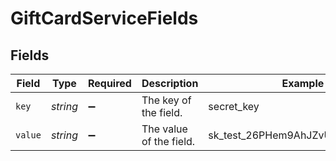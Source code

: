 # GiftCardServiceFields


## Fields

| Field                            | Type                             | Required                         | Description                      | Example                          |
| -------------------------------- | -------------------------------- | -------------------------------- | -------------------------------- | -------------------------------- |
| `key`                            | *string*                         | :heavy_minus_sign:               | The key of the field.            | secret_key                       |
| `value`                          | *string*                         | :heavy_minus_sign:               | The value of the field.          | sk_test_26PHem9AhJZvU623DfE1x4sd |
